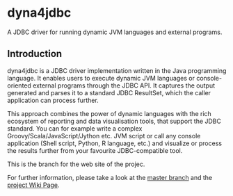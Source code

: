 # dyna4jdbc 

A JDBC driver for running dynamic JVM languages and external programs.

## Introduction

dyna4jdbc is a JDBC driver implementation written in the Java programming language. It enables users to execute dynamic JVM languages or console-oriented external programs through the JDBC API. It captures the output generated and parses it to a standard JDBC ResultSet, which the caller application can process further. 

This approach combines the power of dynamic languages with the rich ecosystem of reporting and data visualisation tools, that support the JDBC standard. You can for example write a complex Groovy/Scala/JavaScript/Jython etc. JVM script or call any console application (Shell script, Python, R language, etc.) and visualize or process the results further from your favourite JDBC-compatible tool. 

This is the branch for the web site of the projec.

For further information, please take a look at the [master branch](https://github.com/peter-gergely-horvath/dyna4jdbc/tree/master) and the [project Wiki Page](https://github.com/peter-gergely-horvath/dyna4jdbc/wiki).

